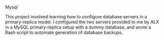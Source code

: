Mysql

This project involved learning how to configure database servers in a primary-replica model. I configured the two servers provided to me by ALX in a MySQL primary-replica setup with a dummy database, and wrote a Bash script to automate generation of database backups.
